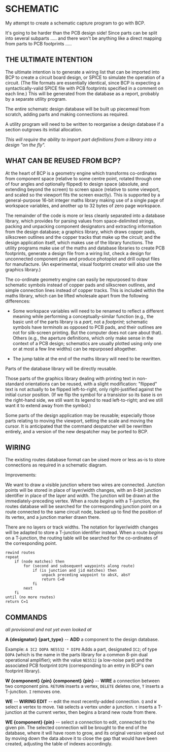 # SCHEMATIC

My attempt to create a schematic capture program to go with BCP.

It's going to be harder than the PCB design side!  Since parts can be split into
several subparts .....  and there won't be anything like a direct mapping from
parts to PCB footprints .....

## THE ULTIMATE INTENTION

The ultimate intention is to generate a wiring list that can be imported into
BCP to create a circuit board design, or SPICE to simulate the operation of a
circuit.  (The file formats are essentially identical, since BCP is expecting
a syntactically-valid SPICE file with PCB footprints specified in a comment
on each line.)  This will be generated from the database as a report, probably
by a separate utility program.

The entire schematc design database will be built up piecemeal from scratch,
adding parts and making connections as required.

A utility program will need to be written to reorganise a design database if
a section outgrows its initial allocation.

_This will require the ability to import part definitions from a library into a
design "on the fly"._

## WHAT CAN BE REUSED FROM BCP?

At the heart of BCP is a geometry engine which transforms co-ordinates from
component space  (relative to some centre point, rotated through one of four
angles and optionally flipped)  to design space  (absolute, and extending
beyond the screen)  to screen space  (relative to some viewport, and scaled
so the viewport fits the screen exactly).  This is supported by a 
general-purpose 16-bit integer maths library making use of a single page of
workspace variables, and another up to 32 bytes of zero page workspace.

The remainder of the code is more or less cleanly separated into a database
library, which provides for parsing values from space-delimited strings,
packing and unpacking component designators and extracting information from
the design database; a graphics library, which draws copper pads, silkscreen
outlines and the copper tracks that make up the circuit; and the design
application itself, which makes use of the library functions.  The utility
programs make use of the maths and database libraries to create PCB
footprints, generate a design file from a wiring list, check a design for
unconnected component pins and produce photoplot and drill output files for
manufacture.  (An experimental, visual footprint creator will also use the
graphics library.)

The co-ordinate geometry engine can easily be repurposed to draw schematic
symbols instead of copper pads and silkscreen outlines, and simple connection
lines instead of copper tracks.  This is included within the maths library,
which can be lifted wholesale apart from the following differences:

* Some workspace variables will need to be renamed to reflect a different
meaning while performing a conceptually-similar function  (e.g., the basic
unit of the parts library is a _part_, not a _footprint_; schematic symbols
have _terminals_ as opposed to PCB pads, and their outlines are not for
silk-screen printing.  But the computer does not care about that).  Others
(e.g., the aperture definitions, which only make sense in the context of a
PCB design; schematics are usually plotted using only one or at most a few
line widths)  can be repurposed altogether.

* The jump table at the end of the maths library will need to be rewritten.

Parts of the database library will be directly reusable.

Those parts of the graphics library dealing with printing text in non-standard
orientations can be reused, with a slight modification:  "flipped" text is not
actually to be flipped left-to-right, only right-justified against the initial
cursor position.  (If we flip the symbol for a transistor so its base is on
the right-hand side, we still want its legend to read left-to-right; and we
still want it to extend away from the symbol.)

Some parts of the design application may be reusable; especially those parts
relating to moving the viewport, setting the scale and moving the cursor.  It
is anticipated that the command despatcher will be rewritten entirely, and a
version of the new despatcher may be ported to BCP.

## WIRING

The existing routes database format can be uised more or less as-is to store
connections as required in a schematic diagram.

Improvements:

We want to draw a visible junction where two wires are connected.
Junction points will be stored in place of layer/width changes, with an 8-bit
junction identifier in place of the layer and width.  The junction will
be drawn at the immediately-preceding vertex.  When a route _begins_ with a
T-junction, the routes database will be searched for the corresponding
junction point on a route connected to the same circuit node, backed up to
find the position of its vertex, and a junction marker drawn there.

There are no layers or track widths.  The notation for layer/width changes
will be adapted to store a T-junction identifier instead.  When a route _begins_
on a T-junction, the routing table will be searched for the co-ordinates of
the corresponding point.

```
rewind routes
repeat
    if (node matches) then
        for (second and subsequent waypoints along route)
            if (is junction and jid matches) then
                unpack preceding waypoint to absX, absY
                return C=0
            fi
        next
    fi
until (no more routes)
return C=1
```

## COMMANDS

_all provisional and not yet even looked at_

**A {designator} {part_type}** -- **ADD** a component to the design database.

Example: `A IC2 DOPA NE5532 * DIP8`  Adds a part, designated `IC2`; of type
`DOPA`  (which is the name in the parts library for a common 8-pin dual
operational amplifier);  with the value `NE5532`  (a low-noise part)  and the
associated PCB footprint `DIP8`  (corresponding to an entry in BCP's own
footprint library).

**W {component} {pin} {component} {pin}** -- **WIRE** a connection between
two component pins.  `RETURN` inserts a vertex, `DELETE` deletes one, `T`
inserts a T-junction. `I` removes one.

**WE** -- **WIRING EDIT** -- edit the most recently-added connection.  `Q` and
`W` select a vertex to move. `TAB` selects a vertex under a junction.  `t`
inserts a T-junction at the current vertex, then begins a brand new route from
there.

**WE {component} {pin}** -- select a connection to edit, connected to the given
pin.  The selected connection will be brought to the end of the database, where
it will have room to grow, and its original version wiped out by moving down
the data above it to close the gap that would have been created, adjusting
the table of indexes accordingly.





